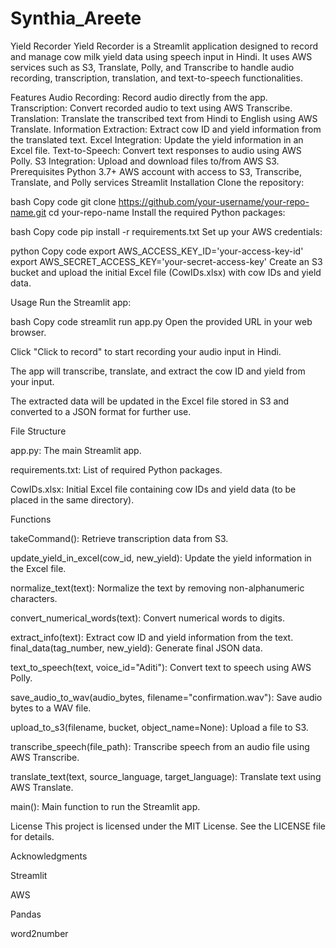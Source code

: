 # Synthia_Areete
Yield Recorder
Yield Recorder is a Streamlit application designed to record and manage cow milk yield data using speech input in Hindi. It uses AWS services such as S3, Translate, Polly, and Transcribe to handle audio recording, transcription, translation, and text-to-speech functionalities.

Features
Audio Recording: Record audio directly from the app.
Transcription: Convert recorded audio to text using AWS Transcribe.
Translation: Translate the transcribed text from Hindi to English using AWS Translate.
Information Extraction: Extract cow ID and yield information from the translated text.
Excel Integration: Update the yield information in an Excel file.
Text-to-Speech: Convert text responses to audio using AWS Polly.
S3 Integration: Upload and download files to/from AWS S3.
Prerequisites
Python 3.7+
AWS account with access to S3, Transcribe, Translate, and Polly services
Streamlit
Installation
Clone the repository:

bash
Copy code
git clone https://github.com/your-username/your-repo-name.git
cd your-repo-name
Install the required Python packages:

bash
Copy code
pip install -r requirements.txt
Set up your AWS credentials:

python
Copy code
export AWS_ACCESS_KEY_ID='your-access-key-id'
export AWS_SECRET_ACCESS_KEY='your-secret-access-key'
Create an S3 bucket and upload the initial Excel file (CowIDs.xlsx) with cow IDs and yield data.

Usage
Run the Streamlit app:

bash
Copy code
streamlit run app.py
Open the provided URL in your web browser.

Click "Click to record" to start recording your audio input in Hindi.

The app will transcribe, translate, and extract the cow ID and yield from your input.

The extracted data will be updated in the Excel file stored in S3 and converted to a JSON format for further use.

File Structure

app.py: The main Streamlit app.

requirements.txt: List of required Python packages.

CowIDs.xlsx: Initial Excel file containing cow IDs and yield data (to be placed in the same directory).

Functions

takeCommand(): Retrieve transcription data from S3.

update_yield_in_excel(cow_id, new_yield): Update the yield information in the Excel file.

normalize_text(text): Normalize the text by removing non-alphanumeric characters.

convert_numerical_words(text): Convert numerical words to digits.

extract_info(text): Extract cow ID and yield information from the text.
final_data(tag_number, new_yield): Generate final JSON data.

text_to_speech(text, voice_id="Aditi"): Convert text to speech using AWS Polly.

save_audio_to_wav(audio_bytes, filename="confirmation.wav"): Save audio bytes to a WAV file.

upload_to_s3(filename, bucket, object_name=None): Upload a file to S3.

transcribe_speech(file_path): Transcribe speech from an audio file using AWS Transcribe.

translate_text(text, source_language, target_language): Translate text using AWS Translate.

main(): Main function to run the Streamlit app.

License
This project is licensed under the MIT License. See the LICENSE file for details.

Acknowledgments

Streamlit

AWS

Pandas

word2number


